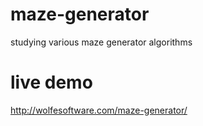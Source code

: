 maze-generator
==============

studying various maze generator algorithms

live demo
====

http://wolfesoftware.com/maze-generator/
